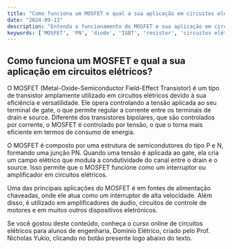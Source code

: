 ```yaml
---
title: "Como funciona um MOSFET e qual a sua aplicação em circuitos elétricos?"
date: "2024-09-13"
description: "Entenda o funcionamento do MOSFET e sua aplicação em circuitos elétricos."
keywords: ['MOSFET', 'PN', 'diodo', 'IGBT', 'resistor', 'circuitos elétricos']
---
```


## Como funciona um MOSFET e qual a sua aplicação em circuitos elétricos?

O MOSFET (Metal-Oxide-Semiconductor Field-Effect Transistor) é um tipo de transistor amplamente utilizado em circuitos elétricos devido à sua eficiência e versatilidade. Ele opera controlando a tensão aplicada ao seu terminal de gate, o que permite regular a corrente entre os terminais de drain e source. Diferente dos transistores bipolares, que são controlados por corrente, o MOSFET é controlado por tensão, o que o torna mais eficiente em termos de consumo de energia.

O MOSFET é composto por uma estrutura de semicondutores do tipo P e N, formando uma junção PN. Quando uma tensão é aplicada ao gate, ela cria um campo elétrico que modula a condutividade do canal entre o drain e o source. Isso permite que o MOSFET funcione como um interruptor ou amplificador em circuitos elétricos.

Uma das principais aplicações do MOSFET é em fontes de alimentação chaveadas, onde ele atua como um interruptor de alta velocidade. Além disso, é utilizado em amplificadores de áudio, circuitos de controle de motores e em muitos outros dispositivos eletrônicos.

Se você gostou deste conteúdo, conheça o curso online de circuitos elétricos para alunos de engenharia, Domínio Elétrico, criado pelo Prof. Nicholas Yukio, clicando no botão presente logo abaixo do texto.